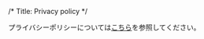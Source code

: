 /*
Title: Privacy policy
*/

プライバシーポリシーについては[こちら](http://unity3d.com/jp/legal/privacy-policy)を参照してください。













